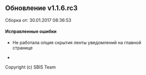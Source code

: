 ## Обновление v1.1.6.rc3

Сборка от: 30.01.2017 08:36:53

#### Исправленные ошибки

* Не работала опция скрытия ленты уведомлений на главной странице

-

Copyright (c) SBIS Team